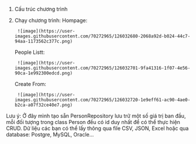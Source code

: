 1. Cấu trúc chương trình
 
   
2. Chạy chương trình:
    Hompage:
    
        ![image](https://user-images.githubusercontent.com/70272965/126032680-2068a92d-b024-44c7-94aa-1173562c377c.png)

    
    
    
   
   
   
   
   
   
   
   People Listt:
   
        ![image](https://user-images.githubusercontent.com/70272965/126032701-9fa41316-1f07-4e56-90ca-1e992300edcd.png)

    
    
    
    
   
   
   Create From:
   
        ![image](https://user-images.githubusercontent.com/70272965/126032720-1e9eff61-ac90-4ae0-b2ca-a07f32ce40e7.png)




Lưu ý: Ở đây mình tạo sẵn PersonRepository lưu trữ một số giá trị ban đầu, mỗi đối tượng trong class Person đều có id duy nhất để có thể thực hiện CRUD.
Dữ liệu các bạn có thể lấy thông qua file CSV, JSON, Excel hoặc qua database: Postgre, MySQL, Oracle...
